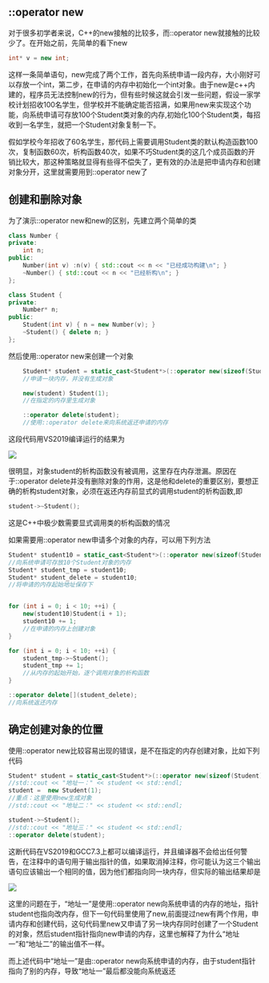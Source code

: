 ## ::operator new

对于很多初学者来说，C++的new接触的比较多，而::operator new就接触的比较少了。在开始之前，先简单的看下new
```c++
int* v = new int;
```
这样一条简单语句，new完成了两个工作，首先向系统申请一段内存，大小刚好可以存放一个int，第二步，在申请的内存中初始化一个int对象。由于new是c++内建的，程序员无法控制new的行为，但有些时候这就会引发一些问题，假设一家学校计划招收100名学生，但学校并不能确定能否招满，如果用new来实现这个功能，向系统申请可存放100个Student类对象的内存,初始化100个Student类，每招收到一名学生，就把一个Student对象复制一下。

假如学校今年招收了60名学生，那代码上需要调用Student类的默认构造函数100次，复制函数60次，析构函数40次，如果不巧Student类的这几个成员函数的开销比较大，那这种策略就显得有些得不偿失了，更有效的办法是把申请内存和创建对象分开，这里就需要用到::operator new了

## 创建和删除对象

为了演示::operator new和new的区别，先建立两个简单的类
```c++
class Number {
private:
	int n;
public:
	Number(int v) :n(v) { std::cout << n << "已经成功构建\n"; }
	~Number() { std::cout << n << "已经析构\n"; }
};

class Student {
private:
	Number* n;
public:
	Student(int v) { n = new Number(v); }
	~Student() { delete n; }
};
```
然后使用::operator new来创建一个对象
```c++
	Student* student = static_cast<Student*>(::operator new(sizeof(Student)));
    //申请一块内存，并没有生成对象

	new(student) Student(1);  
    //在指定的内存里生成对象

	::operator delete(student);
    //使用::operator delete来向系统返还申请的内存
```
这段代码用VS2019编译运行的结果为

![](https://jxf2008-1302581379.cos.ap-nanjing.myqcloud.com/github_blog/operator_new/3.png)

很明显，对象student的析构函数没有被调用，这里存在内存泄漏。原因在于::operator delete并没有删除对象的作用，这是他和delete的重要区别，要想正确的析构student对象，必须在返还内存前显式的调用student的析构函数,即
```c++
student->~Student();
```
这是C++中极少数需要显式调用类的析构函数的情况

如果需要用::operator new申请多个对象的内存，可以用下列方法
```c++
Student* student10 = static_cast<Student*>(::operator new(sizeof(Student)*10));
//向系统申请可存放10个Student对象的内存
Student* student_tmp = student10;
Student* student_delete = student10;
//将申请的内存起始地址保存下


for (int i = 0; i < 10; ++i) {
	new(student10)Student(i + 1);
	student10 += 1;
    //在申请的内存上创建对象
}

for (int i = 0; i < 10; ++i) {
	student_tmp->~Student();
	student_tmp += 1;
    //从内存的起始开始，逐个调用对象的析构函数
}

::operator delete[](student_delete);
//向系统返还内存
```

## 确定创建对象的位置

使用::operator new比较容易出现的错误，是不在指定的内存创建对象，比如下列代码
```c++
Student* student = static_cast<Student*>(::operator new(sizeof(Student)));
//std::cout << "地址一：" << student << std::endl;
student =  new Student(1);
//重点：这里使用new生成对象
//std::cout << "地址二：" << student << std::endl;

student->~Student();
//std::cout << "地址三：" << student << std::endl;
::operator delete(student);
```
这断代码在VS2019和GCC7.3上都可以编译运行，并且编译器不会给出任何警告，在注释中的语句用于输出指针的值，如果取消掉注释，你可能认为这三个输出语句应该输出一个相同的值，因为他们都指向同一块内存，但实际的输出结果却是

![](https://jxf2008-1302581379.cos.ap-nanjing.myqcloud.com/github_blog/operator_new/2.png)

这里的问题在于，“地址一”是使用::operator new向系统申请的内存的地址，指针student也指向改内存，但下一句代码里使用了new,前面提过new有两个作用，申请内存和创建代码，这句代码里new又申请了另一块内存同时创建了一个Student的对象，然后student指针指向new申请的内存，这里也解释了为什么“地址一”和“地址二”的输出值不一样。

而上述代码中“地址一”是由::operator new向系统申请的内存，由于student指针指向了别的内存，导致“地址一”最后都没能向系统返还